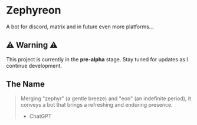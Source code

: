 # Zephyreon
A bot for discord, matrix and in future even more platforms...

## ⚠️ Warning ⚠️

This project is currently in the **pre-alpha** stage. Stay tuned for updates as I continue development.

## The Name

> Merging "zephyr" (a gentle breeze) and "eon" (an indefinite period), it conveys a bot that brings a refreshing and enduring presence.
> - ChatGPT
